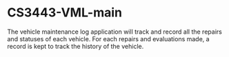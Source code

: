 # CS3443-VML-main
The vehicle maintenance log application will track and record all the repairs and statuses of each vehicle. For each repairs and evaluations made, a record is kept to track the history of the vehicle.
